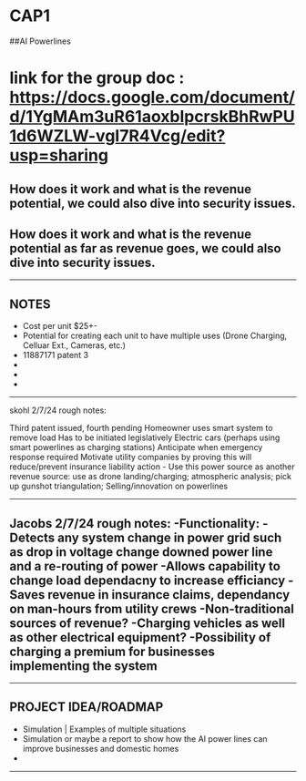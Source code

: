 # CAP1
##AI Powerlines
# link for the group doc : https://docs.google.com/document/d/1YgMAm3uR61aoxblpcrskBhRwPU1d6WZLW-vgI7R4Vcg/edit?usp=sharing

## How does it work and what is the revenue potential, we could also dive into security issues.
## How does it work and what is the revenue potential as far as revenue goes, we could also dive into security issues.
----------------
NOTES
----------------
- Cost per unit $25+-
- Potential for creating each unit to have multiple uses (Drone Charging, Celluar Ext., Cameras, etc.)
- 11887171 patent 3
- 
-
-

_______
skohl 2/7/24 rough notes:

  Third patent issued, fourth pending 
  Homeowner uses smart system to remove load 
  Has to be initiated legislatively 
  Electric cars (perhaps using smart powerlines as charging stations)
  Anticipate when emergency response required 
  Motivate utility companies by proving this will reduce/prevent insurance liability action 
    -	Use this power source as another revenue source: use as drone landing/charging; atmospheric analysis; pick up gunshot triangulation; 
  Selling/innovation on powerlines 
__________
Jacobs 2/7/24 rough notes:
  -Functionality:
    -Detects any system change in power grid such as drop in voltage
    change downed power line and a re-routing of power
    -Allows capability to change load dependacny to increase efficiancy
    -Saves revenue in insurance claims, dependancy on man-hours from utility crews
    -Non-traditional sources of revenue?
    -Charging vehicles as well as other electrical equipment?
    -Possibility of charging a premium for businesses implementing the system
----------------


----------------
PROJECT IDEA/ROADMAP
----------------
- Simulation | Examples of multiple situations
- Simulation or maybe a report to show how the AI power lines can improve businesses and domestic homes
-

----------------
